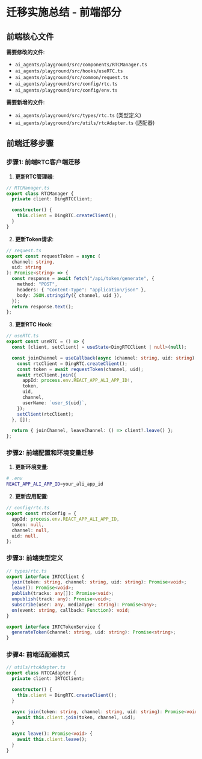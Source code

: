 # 迁移实施总结 - 前端部分

## 前端核心文件

**需要修改的文件**:

- `ai_agents/playground/src/components/RTCManager.ts`
- `ai_agents/playground/src/hooks/useRTC.ts`
- `ai_agents/playground/src/common/request.ts`
- `ai_agents/playground/src/config/rtc.ts`
- `ai_agents/playground/src/config/env.ts`

**需要新增的文件**:

- `ai_agents/playground/src/types/rtc.ts` (类型定义)
- `ai_agents/playground/src/utils/rtcAdapter.ts` (适配器)

## 前端迁移步骤

### 步骤1: 前端RTC客户端迁移

1. **更新RTC管理器**:

```typescript
// RTCManager.ts
export class RTCManager {
  private client: DingRTCClient;

  constructor() {
    this.client = DingRTC.createClient();
  }
}
```

2. **更新Token请求**:

```typescript
// request.ts
export const requestToken = async (
  channel: string,
  uid: string
): Promise<string> => {
  const response = await fetch("/api/token/generate", {
    method: "POST",
    headers: { "Content-Type": "application/json" },
    body: JSON.stringify({ channel, uid }),
  });
  return response.text();
};
```

3. **更新RTC Hook**:

```typescript
// useRTC.ts
export const useRTC = () => {
  const [client, setClient] = useState<DingRTCClient | null>(null);

  const joinChannel = useCallback(async (channel: string, uid: string) => {
    const rtcClient = DingRTC.createClient();
    const token = await requestToken(channel, uid);
    await rtcClient.join({
      appId: process.env.REACT_APP_ALI_APP_ID!,
      token,
      uid,
      channel,
      userName: `user_${uid}`,
    });
    setClient(rtcClient);
  }, []);

  return { joinChannel, leaveChannel: () => client?.leave() };
};
```

### 步骤2: 前端配置和环境变量迁移

1. **更新环境变量**:

```bash
# .env
REACT_APP_ALI_APP_ID=your_ali_app_id
```

2. **更新应用配置**:

```typescript
// config/rtc.ts
export const rtcConfig = {
  appId: process.env.REACT_APP_ALI_APP_ID,
  token: null,
  channel: null,
  uid: null,
};
```

### 步骤3: 前端类型定义

```typescript
// types/rtc.ts
export interface IRTCClient {
  join(token: string, channel: string, uid: string): Promise<void>;
  leave(): Promise<void>;
  publish(tracks: any[]): Promise<void>;
  unpublish(track: any): Promise<void>;
  subscribe(user: any, mediaType: string): Promise<any>;
  on(event: string, callback: Function): void;
}

export interface IRTCTokenService {
  generateToken(channel: string, uid: string): Promise<string>;
}
```

### 步骤4: 前端适配器模式

```typescript
// utils/rtcAdapter.ts
export class RTCCAdapter {
  private client: IRTCClient;

  constructor() {
    this.client = DingRTC.createClient();
  }

  async join(token: string, channel: string, uid: string): Promise<void> {
    await this.client.join(token, channel, uid);
  }

  async leave(): Promise<void> {
    await this.client.leave();
  }
}
```
